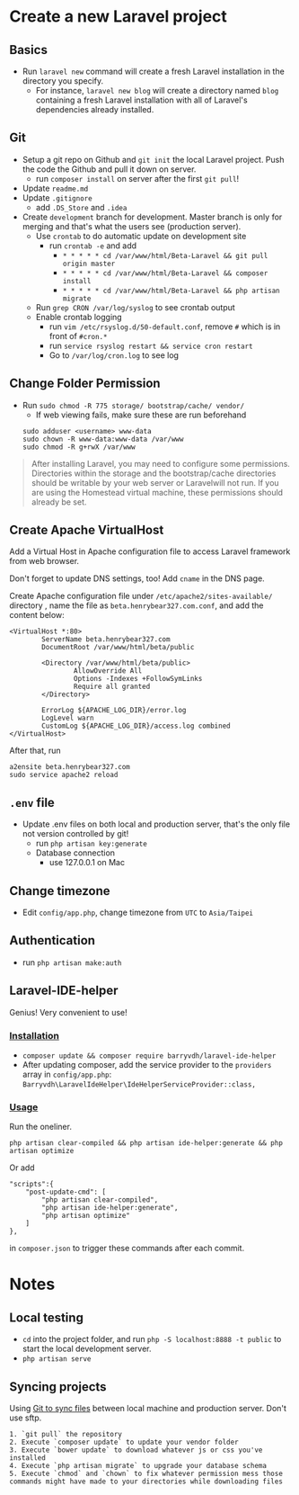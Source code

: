 # Create a new Laravel project

## Basics

* Run `laravel new` command will create a fresh Laravel installation in the directory you specify.
    * For instance, `laravel new blog` will create a directory named `blog` containing a fresh Laravel installation with all of Laravel's dependencies already installed.

## Git

* Setup a git repo on Github and `git init` the local Laravel project. Push the code the Github and pull it down on server.
    * run `composer install` on server after the first `git pull`!
* Update `readme.md`
* Update `.gitignore`
    * add `.DS_Store` and `.idea`
* Create `development` branch for development. Master branch is only for merging and that's what the users see (production server).
    * Use `crontab` to do automatic update on development site
        * run `crontab -e` and add
            * `* * * * * cd /var/www/html/Beta-Laravel && git pull origin master`
            * `* * * * * cd /var/www/html/Beta-Laravel && composer install`
            * `* * * * * cd /var/www/html/Beta-Laravel && php artisan migrate`
    * Run `grep CRON /var/log/syslog` to see crontab output
    * Enable crontab logging
        * run `vim /etc/rsyslog.d/50-default.conf`, remove `#` which is in front of `#cron.*`
        * run `service rsyslog restart && service cron restart`
        * Go to `/var/log/cron.log` to see log

## Change Folder Permission

* Run `sudo chmod -R 775 storage/ bootstrap/cache/ vendor/`
    * If web viewing fails, make sure these are run beforehand
    ```
    sudo adduser <username> www-data
    sudo chown -R www-data:www-data /var/www
    sudo chmod -R g+rwX /var/www
    ```

> After installing Laravel, you may need to configure some permissions. Directories within the storage and the bootstrap/cache directories should be writable by your web server or Laravelwill not run. If you are using the Homestead virtual machine, these permissions should already be set.

## Create Apache VirtualHost

Add a Virtual Host in Apache configuration file to access Laravel framework from web browser.

Don't forget to update DNS settings, too! Add `cname` in the DNS page.

Create Apache configuration file under `/etc/apache2/sites-available/` directory , name the file as `beta.henrybear327.com.conf`, and add the content below:
```
<VirtualHost *:80>
        ServerName beta.henrybear327.com
        DocumentRoot /var/www/html/beta/public

        <Directory /var/www/html/beta/public>
                AllowOverride All
                Options -Indexes +FollowSymLinks
                Require all granted
        </Directory>

        ErrorLog ${APACHE_LOG_DIR}/error.log
        LogLevel warn
        CustomLog ${APACHE_LOG_DIR}/access.log combined
</VirtualHost>
```

After that, run
```
a2ensite beta.henrybear327.com
sudo service apache2 reload
```
## `.env` file

* Update .env files on both local and production server, that's the only file not version controlled by git!
    * run `php artisan key:generate`
    * Database connection
        * use 127.0.0.1 on Mac

## Change timezone

* Edit `config/app.php`, change timezone from `UTC` to `Asia/Taipei`

## Authentication

* run `php artisan make:auth`

## Laravel-IDE-helper

Genius! Very convenient to use!

### [Installation](https://github.com/barryvdh/laravel-ide-helper)

* `composer update && composer require barryvdh/laravel-ide-helper`
* After updating composer, add the service provider to the `providers` array in `config/app.php`: `Barryvdh\LaravelIdeHelper\IdeHelperServiceProvider::class,`

### [Usage](https://laracasts.com/series/how-to-be-awesome-in-phpstorm/episodes/15)

Run the oneliner.

```
php artisan clear-compiled && php artisan ide-helper:generate && php artisan optimize
```

Or add
```
"scripts":{
    "post-update-cmd": [
        "php artisan clear-compiled",
        "php artisan ide-helper:generate",
        "php artisan optimize"
    ]
},
```
in `composer.json` to trigger these commands after each commit.


# Notes

## Local testing

* `cd` into the project folder, and run `php -S localhost:8888 -t public` to start the local development server.
* `php artisan serve`

## Syncing projects

Using [Git to sync files](http://stackoverflow.com/questions/20383871/laravel-deployment-there-is-a-standard-way) between local machine and production server. Don't use sftp.

    1. `git pull` the repository
    2. Execute `composer update` to update your vendor folder
    3. Execute `bower update` to download whatever js or css you've installed
    4. Execute `php artisan migrate` to upgrade your database schema
    5. Execute `chmod` and `chown` to fix whatever permission mess those commands might have made to your directories while downloading files
